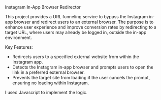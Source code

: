 Instagram In-App Browser Redirector

This project provides a URL funneling service to bypass the Instagram in-app browser and redirect users to an external browser. The purpose is to enhance user experience and improve conversion rates by redirecting to a target URL, where users may already be logged in, outside the in-app environment.

Key Features:
- Redirects users to a specified external website from within the Instagram app.
- Detects the Instagram in-app browser and prompts users to open the link in a preferred external browser.
- Prevents the target site from loading if the user cancels the prompt, ensuring no loading within Instagram.

I used Javascript to implement the logic.
